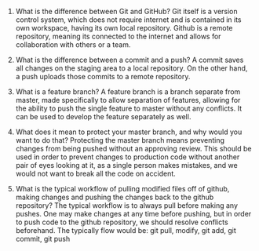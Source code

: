 1. What is the difference between Git and GitHub?
Git itself is a version control system, which does not require internet and is contained in its own workspace, having its own local repository.
Github is a remote repository, meaning its connected to the internet and allows for collaboration with others or a team.

2. What is the difference between a commit and a push?
A commit saves all changes on the staging area to a local repository. On the other hand, a push uploads those commits to a remote repository.

3. What is a feature branch?
A feature branch is a branch separate from master, made specifically to allow separation of features, allowing for the ability to push
the single feature to master without any conflicts. It can be used to develop the feature separately as well.

4. What does it mean to protect your master branch, and why would you want to do that?
Protecting the master branch means preventing changes from being pushed without an approving review.
This should be used in order to prevent changes to production code without another pair of eyes looking at it, as a single person makes
mistakes, and we would not want to break all the code on accident.

5. What is the typical workflow of pulling modified files off of github, making changes and pushing the changes back to the github repository?
The typical workflow is to always pull before making any pushes. One may make changes at any time before pushing, but in order to push
code to the github repository, we should resolve conflicts beforehand.
The typically flow would be: git pull, modify, git add, git commit, git push
